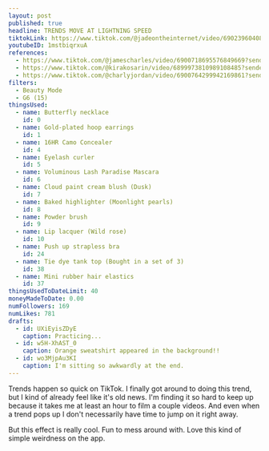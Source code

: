 ```yaml
---
layout: post
published: true
headline: TRENDS MOVE AT LIGHTNING SPEED
tiktokLink: https://www.tiktok.com/@jadeontheinternet/video/6902396040800914693?sender_device=pc&sender_web_id=6891999718790268421&is_from_webapp=1
youtubeID: 1mstbiqrxuA
references:
  - https://www.tiktok.com/@jamescharles/video/6900718695576849669?sender_device=pc&sender_web_id=6891999718790268421&is_from_webapp=1
  - https://www.tiktok.com/@kirakosarin/video/6899973810989108485?sender_device=pc&sender_web_id=6891999718790268421&is_from_webapp=1
  - https://www.tiktok.com/@charlyjordan/video/6900764299942169861?sender_device=pc&sender_web_id=6891999718790268421&is_from_webapp=1
filters:
  - Beauty Mode
  - G6 (15)
thingsUsed:
  - name: Butterfly necklace
    id: 0
  - name: Gold-plated hoop earrings
    id: 1
  - name: 16HR Camo Concealer
    id: 4
  - name: Eyelash curler
    id: 5
  - name: Voluminous Lash Paradise Mascara
    id: 6
  - name: Cloud paint cream blush (Dusk)
    id: 7
  - name: Baked highlighter (Moonlight pearls)
    id: 8
  - name: Powder brush
    id: 9
  - name: Lip lacquer (Wild rose)
    id: 10
  - name: Push up strapless bra
    id: 24
  - name: Tie dye tank top (Bought in a set of 3)
    id: 38
  - name: Mini rubber hair elastics
    id: 37
thingsUsedToDateLimit: 40
moneyMadeToDate: 0.00
numFollowers: 169
numLikes: 781
drafts:
  - id: UXiEyisZDyE
    caption: Practicing...
  - id: w5H-XhAST_0
    caption: Orange sweatshirt appeared in the background!!
  - id: wo3MjpAu3KI
    caption: I'm sitting so awkwardly at the end.
---
```


Trends happen so quick on TikTok. I finally got around to doing this trend, but I kind of already feel like it's old news. I'm finding it so hard to keep up because it takes me at least an hour to film a couple videos. And even when a trend pops up I don't necessarily have time to jump on it right away.

But this effect is really cool. Fun to mess around with. Love this kind of simple weirdness on the app.

